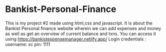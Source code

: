 # Bankist-Personal-Finance
This is my project #2 made using html,css and javascript. It is about the Bankist Personal finance website wherein we can add expenses and money as well as  get an overview of current balance and txns.
You can access it using https://bankistexpensemanager.netlify.app/ 
Login credentials : username: sc pin: 1111
